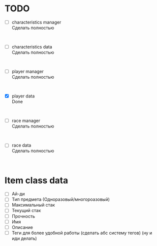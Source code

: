 # TODO
- [ ] characteristics manager<br>
Сделать полностью 
<br>

- [ ] characteristics data<br>
Сделать полностью 
<br>

- [ ] player manager<br>
Сделать полностью
<br>

- [X] player data<br>
Done
<br>

- [ ] race manager<br>
Сделать полностью 
<br>

- [ ] race data<br>
Сделать полностью
<br>


# Item class data
- [ ] Ай-ди
- [ ] Тип предмета (Одноразовый/многороазовый)
- [ ] Максимальный стак
- [ ] Текущий стак
- [ ] Прочность
- [ ] Имя
- [ ] Описание
- [ ] Теги для более удобной работы (сделать абс систему тегов) (ну и иди делать)
